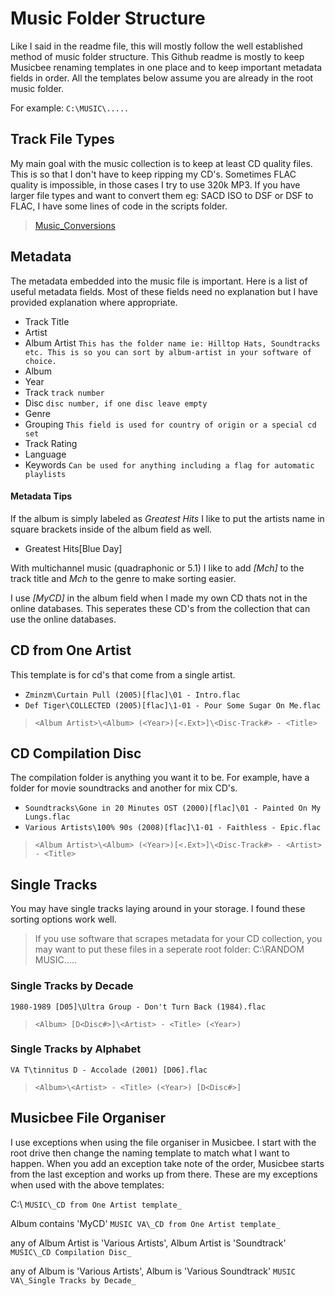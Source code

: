 # Music Folder Structure
Like I said in the readme file, this will mostly follow the well established method of music folder structure. This Github readme is mostly to keep Musicbee renaming templates in one place and to keep important metadata fields in order. All the templates below assume you are already in the root music folder.

For example:
`C:\MUSIC\.....`

## Track File Types
My main goal with the music collection is to keep at least CD quality files. This is so that I don't have to keep ripping my CD's. Sometimes FLAC quality is impossible, in those cases I try to use 320k MP3. If you have larger file types and want to convert them eg: SACD ISO to DSF or DSF to FLAC, I have some lines of code in the scripts folder.

> [Music_Conversions](Scripts/Music_Conversions/Readme.md)

## Metadata
The metadata embedded into the music file is important. Here is a list of useful metadata fields. Most of these fields need no explanation but I have provided explanation where appropriate.

* Track Title
* Artist
* Album Artist `This has the folder name ie: Hilltop Hats, Soundtracks etc. This is so you can sort by album-artist in your software of choice.`
* Album
* Year
* Track `track number`
* Disc `disc number, if one disc leave empty`
* Genre
* Grouping `This field is used for country of origin or a special cd set`
* Track Rating
* Language
* Keywords `Can be used for anything including a flag for automatic playlists`
#### Metadata Tips
If the album is simply labeled as _Greatest Hits_ I like to put the artists name in square brackets inside of the album field as well.
* Greatest Hits[Blue Day]

With multichannel music (quadraphonic or 5.1) I like to add _[Mch]_ to the track title and _Mch_ to the genre to make sorting easier.

I use _[MyCD]_ in the album field when I made my own CD thats not in the online databases. This seperates these CD's from the collection that can use the online databases.
## CD from One Artist
This template is for cd's that come from a single artist.

* `Zminzm\Curtain Pull (2005)[flac]\01 - Intro.flac`
* `Def Tiger\COLLECTED (2005)[flac]\1-01 - Pour Some Sugar On Me.flac`
> `<Album Artist>\<Album> (<Year>)[<.Ext>]\<Disc-Track#> - <Title>`

## CD Compilation Disc
The compilation folder is anything you want it to be. For example, have a folder for movie soundtracks and another for mix CD's.

* `Soundtracks\Gone in 20 Minutes OST (2000)[flac]\01 - Painted On My Lungs.flac`
* `Various Artists\100% 90s (2008)[flac]\1-01 - Faithless - Epic.flac`
> `<Album Artist>\<Album> (<Year>)[<.Ext>]\<Disc-Track#> - <Artist> - <Title>`

## Single Tracks
You may have single tracks laying around in your storage. I found these sorting options work well.
> If you use software that scrapes metadata for your CD collection, you may want to put these files in a seperate root folder: C:\RANDOM MUSIC\.....
### Single Tracks by Decade
`1980-1989 [D05]\Ultra Group - Don't Turn Back (1984).flac`
> `<Album> [D<Disc#>]\<Artist> - <Title> (<Year>)`
### Single Tracks by Alphabet
`VA T\tinnitus D - Accolade (2001) [D06].flac`
> `<Album>\<Artist> - <Title> (<Year>) [D<Disc#>]`

## Musicbee File Organiser
I use exceptions when using the file organiser in Musicbee. I start with the root drive then change the naming template to match what I want to happen. When you add an exception take note of the order, Musicbee starts from the last exception and works up from there. These are my exceptions when used with the above templates:

C:\ `MUSIC\_CD from One Artist template_`

Album contains 'MyCD' `MUSIC VA\_CD from One Artist template_`

any of Album Artist is 'Various Artists', Album Artist is 'Soundtrack' `MUSIC\_CD Compilation Disc_`

any of Album is 'Various Artists', Album is 'Various Soundtrack' `MUSIC VA\_Single Tracks by Decade_`
